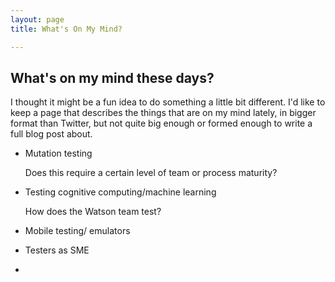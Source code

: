 ```yaml
---
layout: page
title: What's On My Mind?

---
```


What's on my mind these days?
--------------------------------

I thought it might be a fun idea to do something a little bit different.  I'd like to keep a page that describes the things that are on my mind lately, in bigger format than Twitter, but not quite big enough or formed enough to write a full blog post about.

* Mutation testing

  Does this require a certain level of team or process maturity?

* Testing cognitive computing/machine learning

  How does the Watson team test?

* Mobile testing/ emulators

* Testers as SME

* 
